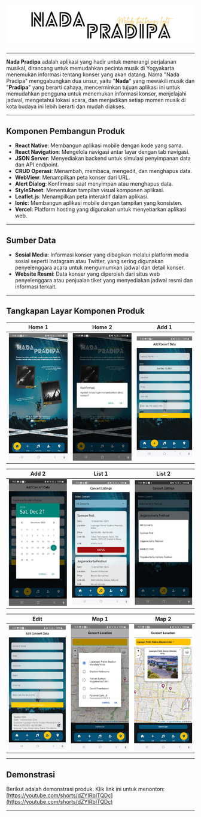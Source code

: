 # ![Nada Pradipa](assets/images/judul.png)

---

**Nada Pradipa** adalah aplikasi yang hadir untuk menerangi perjalanan musikal, dirancang untuk memudahkan pecinta musik di Yogyakarta menemukan informasi tentang konser yang akan datang. 
Nama "Nada Pradipa" menggabungkan dua unsur, yaitu "**Nada**" yang mewakili musik dan "**Pradipa**" yang berarti cahaya, mencerminkan tujuan aplikasi ini untuk memudahkan pengguna untuk menemukan informasi konser, menjelajahi jadwal, mengetahui lokasi acara, dan menjadikan setiap momen musik di kota budaya ini lebih berarti dan mudah diakses.

---

## Komponen Pembangun Produk

- **React Native**: Membangun aplikasi mobile dengan kode yang sama.
- **React Navigation**: Mengelola navigasi antar layar dengan tab navigasi.
- **JSON Server**: Menyediakan backend untuk simulasi penyimpanan data dan API endpoint.
- **CRUD Operasi**: Menambah, membaca, mengedit, dan menghapus data.
- **WebView**: Menampilkan peta konser dari URL.
- **Alert Dialog**: Konfirmasi saat menyimpan atau menghapus data.
- **StyleSheet**: Menentukan tampilan visual komponen aplikasi.
- **Leaflet.js**: Menampilkan peta interaktif dalam aplikasi.
- **Ionic**: Membangun aplikasi mobile dengan tampilan yang konsisten.
- **Vercel**: Platform hosting yang digunakan untuk menyebarkan aplikasi web.

---

## Sumber Data

- **Sosial Media**: Informasi konser yang dibagikan melalui platform media sosial seperti Instagram atau Twitter, yang sering digunakan penyelenggara acara untuk mengumumkan jadwal dan detail konser.
- **Website Resmi**: Data konser yang diperoleh dari situs web penyelenggara atau penjualan tiket yang menyediakan jadwal resmi dan informasi terkait.

---

## Tangkapan Layar Komponen Produk

| Home 1  | Home 2  | Add 1  |
|---------|---------|--------|
| ![Gambar 1](assets/images/image1.jpeg) | ![Gambar 2](assets/images/image2.jpeg) | ![Gambar 3](assets/images/image3.jpeg) |

| Add 2   | List 1  | List 2 |
|---------|---------|--------|
| ![Gambar 4](assets/images/image4.jpeg) | ![Gambar 5](assets/images/image5.jpeg) | ![Gambar 6](assets/images/image6.jpeg) |

| Edit    | Map 1   | Map 2  |
|---------|---------|--------|
| ![Gambar 7](assets/images/image7.jpeg) | ![Gambar 8](assets/images/image8.jpeg) | ![Gambar 9](assets/images/image9.jpeg) |


---

## Demonstrasi

Berikut adalah demonstrasi produk. Klik link ini untuk menonton:
[https://youtube.com/shorts/dZYIRblTQDc](https://youtube.com/shorts/dZYIRblTQDc)

---